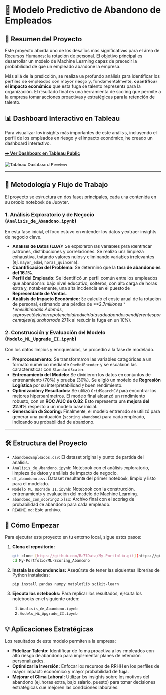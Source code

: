 # 🤖 Modelo Predictivo de Abandono de Empleados

## 📜 Resumen del Proyecto

Este proyecto aborda uno de los desafíos más significativos para el área de Recursos Humanos: la rotación de personal. El objetivo principal es desarrollar un modelo de Machine Learning capaz de predecir la probabilidad de que un empleado abandone la empresa.

Más allá de la predicción, se realiza un profundo análisis para identificar los perfiles de empleados con mayor riesgo y, fundamentalmente, **cuantificar el impacto económico** que esta fuga de talento representa para la organización. El resultado final es una herramienta de scoring que permite a la empresa tomar acciones proactivas y estratégicas para la retención de talento.

## 📊 Dashboard Interactivo en Tableau

Para visualizar los insights más importantes de este análisis, incluyendo el perfil de los empleados en riesgo y el impacto económico, he creado un dashboard interactivo.

**[➡️ Ver Dashboard en Tableau Public](https://public.tableau.com/app/profile/cesar.martin.gonzalez/viz/DashboardEmpleadosenRiesgo/Dashboard1)**

![Tableau Dashboard Preview](https://i.imgur.com/8a6B2c3.png)

---

## 🚀 Metodología y Flujo de Trabajo

El proyecto se estructura en dos fases principales, cada una contenida en su propio notebook de Jupyter.

### 1. Análisis Exploratorio y de Negocio (`Analisis_de_Abandono.ipynb`)

En esta fase inicial, el foco estuvo en entender los datos y extraer insights de negocio clave.

* **Análisis de Datos (EDA):** Se exploraron las variables para identificar patrones, distribuciones y correlaciones. Se realizó una limpieza exhaustiva, tratando valores nulos y eliminando variables irrelevantes (ej. `mayor_edad`, `horas_quincena`).
* **Cuantificación del Problema:** Se determinó que la **tasa de abandono es del 16.1%**.
* **Perfil del Empleado:** Se identificó un perfil común entre los empleados que abandonan: bajo nivel educativo, solteros, con alta carga de horas extra y, notablemente, una alta incidencia en el puesto de **Representante de Ventas**.
* **Análisis de Impacto Económico:** Se calculó el coste anual de la rotación de personal, estimando una pérdida de **$2.7 millones** en el último año. Además, se proyectó el ahorro potencial al reducir la tasa de abandono en diferentes porcentajes (ej. un ahorro de ~$271k al reducir la fuga en un 10%).

### 2. Construcción y Evaluación del Modelo (`Modelo_ML_Upgrade_II.ipynb`)

Con los datos limpios y enriquecidos, se procedió a la fase de modelado.

* **Preprocesamiento:** Se transformaron las variables categóricas a un formato numérico mediante `OneHotEncoder` y se escalaron las características con `StandardScaler`.
* **Entrenamiento del Modelo:** Se dividieron los datos en conjuntos de entrenamiento (70%) y prueba (30%). Se eligió un modelo de **Regresión Logística** por su interpretabilidad y buen rendimiento.
* **Optimización y Resultados:** Se utilizó `GridSearchCV` para encontrar los mejores hiperparámetros. El modelo final alcanzó un rendimiento robusto, con un **ROC AUC de 0.82**. Esto representa una **mejora del 22.9%** respecto a un modelo base inicial.
* **Generación de Scoring:** Finalmente, el modelo entrenado se utilizó para generar una puntuación (`scoring_abandono`) para cada empleado, indicando su probabilidad de abandono.

---

## 🛠️ Estructura del Proyecto

* `AbandonoEmpleados.csv`: El dataset original y punto de partida del análisis.
* `Analisis_de_Abandono.ipynb`: Notebook con el análisis exploratorio, limpieza de datos y análisis de impacto de negocio.
* `df_abandono.csv`: Dataset resultante del primer notebook, limpio y listo para el modelado.
* `Modelo_ML_Upgrade_II.ipynb`: Notebook con la construcción, entrenamiento y evaluación del modelo de Machine Learning.
* `abandono_con_scoring2.xlsx`: Archivo final con el scoring de probabilidad de abandono para cada empleado.
* `README.md`: Este archivo.

## 🚀 Cómo Empezar

Para ejecutar este proyecto en tu entorno local, sigue estos pasos:

1.  **Clona el repositorio:**
    ```bash
    git clone [https://github.com/Ra77Data/My-Portfolio.git](https://github.com/Ra77Data/My-Portfolio.git)
    cd My-Portfolio/ML-Scoring_Abandono
    ```

2.  **Instala las dependencias:**
    Asegúrate de tener las siguientes librerías de Python instaladas:
    ```bash
    pip install pandas numpy matplotlib scikit-learn
    ```

3.  **Ejecuta los notebooks:**
    Para replicar los resultados, ejecuta los notebooks en el siguiente orden:
    1.  `Analisis_de_Abandono.ipynb`
    2.  `Modelo_ML_Upgrade_II.ipynb`

## 💡 Aplicaciones Estratégicas

Los resultados de este modelo permiten a la empresa:

* **Fidelizar Talento:** Identificar de forma proactiva a los empleados con alto riesgo de abandono para implementar planes de retención personalizados.
* **Optimizar la Inversión:** Enfocar los recursos de RRHH en los perfiles de mayor impacto económico y mayor probabilidad de fuga.
* **Mejorar el Clima Laboral:** Utilizar los insights sobre los motivos del abandono (ej. horas extra, bajo salario, puesto) para tomar decisiones estratégicas que mejoren las condiciones laborales.

